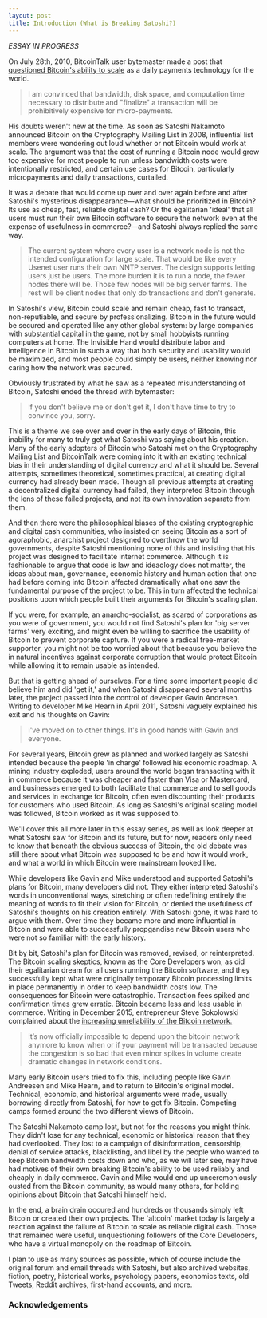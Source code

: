 ```yaml
---
layout: post
title: Introduction (What is Breaking Satoshi?)
---
```


*ESSAY IN PROGRESS*

On July 28th, 2010, BitcoinTalk user bytemaster made a post that [questioned Bitcoin's ability to scale](https://bitcointalk.org/index.php?topic=532.15;imode) as a daily payments technology for the world.

>I am convinced that bandwidth, disk space, and computation time necessary to distribute and "finalize" a transaction will be prohibitively expensive for micro-payments.

His doubts weren't new at the time. As soon as Satoshi Nakamoto announced Bitcoin on the Cryptography Mailing List in 2008, influential list members were wondering out loud whether or not Bitcoin would work at scale. The argument was that the cost of running a Bitcoin node would grow too expensive for most people to run unless bandwidth costs were intentionally restricted, and certain use cases for Bitcoin, particularly micropayments and daily transactions, curtailed.

It was a debate that would come up over and over again before and after Satoshi's mysterious disappearance—what should be prioritized in Bitcoin? Its use as cheap, fast, reliable digital cash? Or the egalitarian 'ideal' that all users must run their own Bitcoin software to secure the network even at the expense of usefulness in commerce?—and Satoshi always replied the same way.

>The current system where every user is a network node is not the intended configuration for large scale.  That would be like every Usenet user runs their own NNTP server.  The design supports letting users just be users.  The more burden it is to run a node, the fewer nodes there will be.  Those few nodes will be big server farms.  The rest will be client nodes that only do transactions and don't generate.

In Satoshi's view, Bitcoin could scale and remain cheap, fast to transact, non-reputiable, and secure by professionalizing. Bitcoin in the future would be secured and operated like any other global system: by large companies with substantial capital in the game, not by small hobbyists running computers at home. The Invisible Hand would distribute labor and intelligence in Bitcoin in such a way that both security and usability would be maximized, and most people could simply be users, neither knowing nor caring how the network was secured.

Obviously frustrated by what he saw as a repeated misunderstanding of Bitcoin, Satoshi ended the thread with bytemaster:

>If you don't believe me or don't get it, I don't have time to try to convince you, sorry.

This is a theme we see over and over in the early days of Bitcoin, this inability for many to truly get what Satoshi was saying about his creation. Many of the early adopters of Bitcoin who Satoshi met on the Cryptography Mailing List and BitcoinTalk were coming into it with an existing technical bias in their understanding of digital currency and what it should be. Several attempts, sometimes theoretical, sometimes practical, at creating digital currency had already been made. Though all previous attempts at creating a decentralized digital currency had failed, they interpreted Bitcoin through the lens of these failed projects, and not its own innovation separate from them.

And then there were the philosophical biases of the existing cryptographic and digital cash communities, who insisted on seeing Bitcoin as a sort of agoraphobic, anarchist project designed to overthrow the world governments, despite Satoshi mentioning none of this and insisting that his project was designed to facilitate internet commerce. Although it is fashionable to argue that code is law and ideaology does not matter, the ideas about man, governance, economic history and human action that one had before coming into Bitcoin affected dramatically what one saw the fundamental purpose of the project to be. This in turn affected the technical positions upon which people built their arguments for Bitcoin's scaling plan.

If you were, for example, an anarcho-socialist, as scared of corporations as you were of government, you would not find Satoshi's plan for 'big server farms' very exciting, and might even be willing to sacrifice the usability of Bitcoin to prevent corporate capture. If you were a radical free-market supporter, you might not be too worried about that because you believe the in natural incentives against corporate corruption that would protect Bitcoin while allowing it to remain usable as intended.

But that is getting ahead of ourselves. For a time some important people did believe him and did 'get it,' and when Satoshi disappeared several months later, the project passed into the control of developer Gavin Andresen. Writing to developer Mike Hearn in April 2011, Satoshi vaguely explained his exit and his thoughts on Gavin:

> I've moved on to other things.  It's in good hands with Gavin and everyone.

For several years, Bitcoin grew as planned and worked largely as Satoshi intended because the people 'in charge' followed his economic roadmap. A mining industry exploded, users around the world began transacting with it in commerce because it was cheaper and faster than Visa or Mastercard, and businesses emerged to both facilitate that commerce and to sell goods and services in exchange for Bitcoin, often even discounting their products for customers who used Bitcoin. As long as Satoshi's original scaling model was followed, Bitcoin worked as it was supposed to.

We'll cover this all more later in this essay series, as well as look deeper at what Satoshi saw for Bitcoin and its future, but for now, readers only need to know that beneath the obvious success of Bitcoin, the old debate was still there about what Bitcoin was supposed to be and how it would work, and what a world in which Bitcoin were mainstream looked like.

While developers like Gavin and Mike understood and supported Satoshi's plans for Bitcoin, many developers did not. They either interpreted Satoshi's words in unconventional ways, stretching or often redefining entirely the meaning of words to fit their vision for Bitcoin, or denied the usefulness of Satoshi's thoughts on his creation entirely. With Satoshi gone, it was hard to argue with them. Over time they became more and more influential in Bitcoin and were able to successfully propgandise new Bitcoin users who were not so familiar with the early history. 

Bit by bit, Satoshi's plan for Bitcoin was removed, revised, or reinterpreted. The Bitcoin scaling skeptics, known as the Core Developers won, as did their egalitarian dream for all users running the Bitcoin software, and they successfully kept what were originally temporary Bitcoin processing limits in place permanently in order to keep bandwidth costs low. The consequences for Bitcoin were catastrophic. Transaction fees spiked and confirmation times grew erratic. Bitcoin became less and less usable in commerce. Writing in December 2015, entrepreneur Steve Sokolowski complained about the [increasing unreliability of the Bitcoin network.](https://forums.prohashing.com/viewtopic.php?f=11&t=679)

> It’s now officially impossible to depend upon the bitcoin network anymore to know when or if your payment will be transacted because the congestion is so bad that even minor spikes in volume create dramatic changes in network conditions.

Many early Bitcoin users tried to fix this, including people like Gavin Andreesen and Mike Hearn, and to return to Bitcoin's original model. Technical, economic, and historical arguments were made, usually borrowing directly from Satoshi, for how to get fix Bitcoin. Competing camps formed around the two different views of Bitcoin.

The Satoshi Nakamoto camp lost, but not for the reasons you might think. They didn't lose for any technical, economic or historical reason that they had overlooked. They lost to a campaign of disinformation, censorship, denial of service attacks, blacklisting, and libel by the people who wanted to keep Bitcoin bandwidth costs down and who, as we will later see, may have had motives of their own breaking Bitcoin's ability to be used reliably and cheaply in daily commerce. Gavin and Mike would end up unceremoniously ousted from the Bitcoin community, as would many others, for holding opinions about Bitcoin that Satoshi himself held.

In the end, a brain drain occured and hundreds or thousands simply left Bitcoin or created their own projects. The 'altcoin' market today is largely a reaction against the failure of Bitcoin to scale as reliable digital cash. Those that remained were useful, unquestioning followers of the Core Developers, who have a virtual monopoly on the roadmap of Bitcoin.



I plan to use as many sources as possible, which of course include the original forum and email threads with Satoshi, but also archived websites, fiction, poetry, historical works, psychology papers, economics texts, old Tweets, Reddit archives, first-hand accounts, and more.

### Acknowledgements

